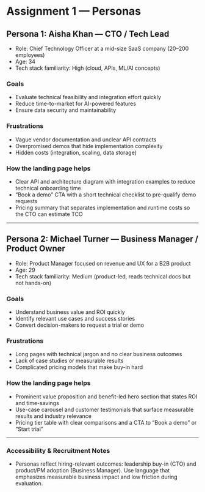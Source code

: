 # Assignment 1 — Personas

## Persona 1: Aisha Khan — CTO / Tech Lead

- Role: Chief Technology Officer at a mid-size SaaS company (20–200 employees)
- Age: 34
- Tech stack familiarity: High (cloud, APIs, ML/AI concepts)

### Goals
- Evaluate technical feasibility and integration effort quickly
- Reduce time-to-market for AI-powered features
- Ensure data security and maintainability

### Frustrations
- Vague vendor documentation and unclear API contracts
- Overpromised demos that hide implementation complexity
- Hidden costs (integration, scaling, data storage)

### How the landing page helps
- Clear API and architecture diagram with integration examples to reduce technical onboarding time
- “Book a demo” CTA with a short technical checklist to pre-qualify demo requests
- Pricing summary that separates implementation and runtime costs so the CTO can estimate TCO

---

## Persona 2: Michael Turner — Business Manager / Product Owner

- Role: Product Manager focused on revenue and UX for a B2B product
- Age: 29
- Tech stack familiarity: Medium (product-led, reads technical docs but not hands-on)

### Goals
- Understand business value and ROI quickly
- Identify relevant use cases and success stories
- Convert decision-makers to request a trial or demo

### Frustrations
- Long pages with technical jargon and no clear business outcomes
- Lack of case studies or measurable results
- Complicated pricing models that make buy-in hard

### How the landing page helps
- Prominent value proposition and benefit-led hero section that states ROI and time-savings
- Use-case carousel and customer testimonials that surface measurable results and industry relevance
- Pricing tier table with clear comparisons and a CTA to “Book a demo” or “Start trial”

---

### Accessibility & Recruitment Notes
- Personas reflect hiring-relevant outcomes: leadership buy-in (CTO) and product/PM adoption (Business Manager). Use language that emphasizes measurable business impact and low friction during evaluation.

